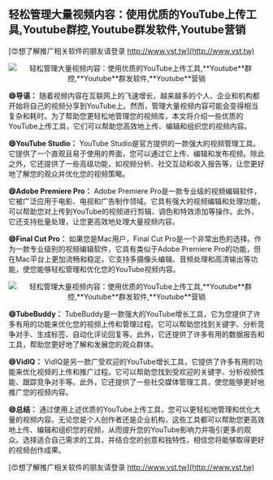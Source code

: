 ## **轻松管理大量视频内容：使用优质的YouTube上传工具,**Youtube**群控,**Youtube**群发软件,**Youtube**营销**

[😍想了解推广相关软件的朋友请登录 http://www.vst.tw](http://www.vst.tw)

 <center><img src="https://vst.tw/MP4/tuiguang/png/2.png" alt="轻松管理大量视频内容：使用优质的YouTube上传工具,**Youtube**群控,**Youtube**群发软件,**Youtube**营销"></center>

**😄导语：**
随着视频内容在互联网上的飞速增长，越来越多的个人、企业和机构都开始将自己的视频分享到YouTube上。然而，管理大量视频内容可能会变得相当复杂和耗时。为了帮助您更轻松地管理您的视频库，本文将介绍一些优质的YouTube上传工具，它们可以帮助您高效地上传、编辑和组织您的视频内容。

**😄YouTube Studio：**
YouTube Studio是官方提供的一款强大的视频管理工具。它提供了一个直观且易于使用的界面，您可以通过它上传、编辑和发布视频。除此之外，它还提供了一些高级功能，如视频分析、社交互动和收入报告等，让您更好地了解您的观众并优化您的视频策略。

**😄Adobe Premiere Pro：**
Adobe Premiere Pro是一款专业级的视频编辑软件，它被广泛应用于电影、电视和广告制作领域。它具有强大的视频编辑和处理功能，可以帮助您对上传到YouTube的视频进行剪辑、调色和特效添加等操作。此外，它还支持批量处理，让您更高效地处理大量视频内容。

**😄Final Cut Pro：**
如果您是Mac用户，Final Cut Pro是一个非常出色的选择。作为一款专业级别的视频编辑软件，它具有类似于Adobe Premiere Pro的功能，但在Mac平台上更加流畅和稳定。它支持多摄像头编辑、音频处理和高清输出等功能，使您能够轻松管理和优化您的YouTube视频内容。

 <center><img src="https://vst.tw/MP4/tuiguang/png/8.png" alt="轻松管理大量视频内容：使用优质的YouTube上传工具,**Youtube**群控,**Youtube**群发软件,**Youtube**营销"></center>

**😄TubeBuddy：**
TubeBuddy是一款强大的YouTube增长工具，它为您提供了许多有用的功能来优化您的视频上传和管理过程。它可以帮助您找到关键字、分析竞争对手、生成标签、自动化评论回复等。此外，它还提供了许多有用的数据报告和工具，帮助您更好地了解和发展您的观众群体。

**😄VidIQ：**
VidIQ是另一款广受欢迎的YouTube增长工具，它提供了许多有用的功能来优化视频的上传和推广过程。它可以帮助您找到受欢迎的关键字、分析视频性能、跟踪竞争对手等。此外，它还提供了一些社交媒体管理工具，使您能够更好地推广您的视频内容。

**😄总结：**
通过使用上述优质的YouTube上传工具，您可以更轻松地管理和优化大量的视频内容。无论您是个人创作者还是企业机构，这些工具都可以帮助您更高效地上传、编辑和组织您的视频，从而提升您的YouTube影响力并吸引更多的观众。选择适合自己需求的工具，并结合您的创意和独特性，相信您将能够取得更好的视频创作成果。

[😍想了解推广相关软件的朋友请登录 http://www.vst.tw](http://www.vst.tw)



